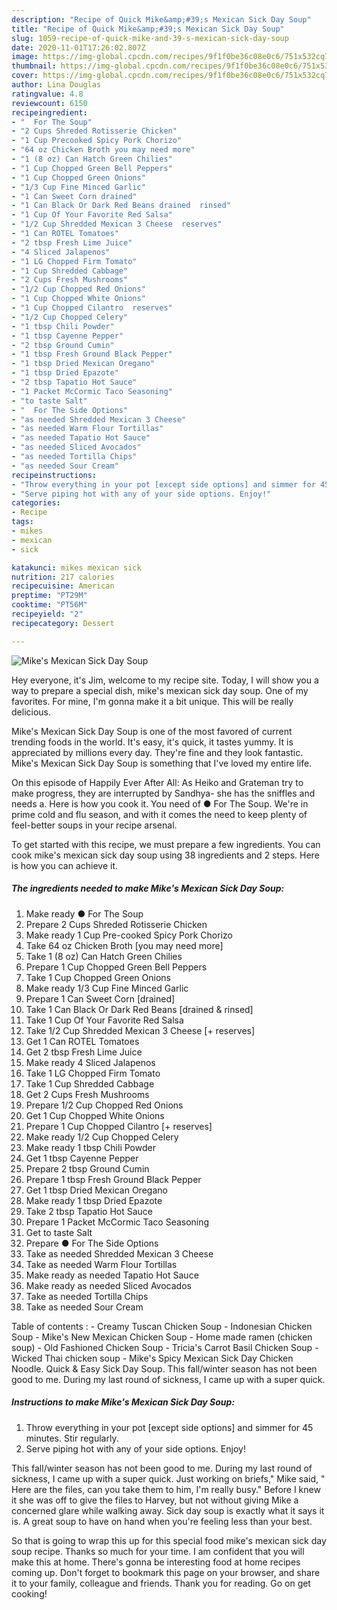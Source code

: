 ```yaml
---
description: "Recipe of Quick Mike&amp;#39;s Mexican Sick Day Soup"
title: "Recipe of Quick Mike&amp;#39;s Mexican Sick Day Soup"
slug: 1059-recipe-of-quick-mike-and-39-s-mexican-sick-day-soup
date: 2020-11-01T17:26:02.807Z
image: https://img-global.cpcdn.com/recipes/9f1f0be36c08e0c6/751x532cq70/mikes-mexican-sick-day-soup-recipe-main-photo.jpg
thumbnail: https://img-global.cpcdn.com/recipes/9f1f0be36c08e0c6/751x532cq70/mikes-mexican-sick-day-soup-recipe-main-photo.jpg
cover: https://img-global.cpcdn.com/recipes/9f1f0be36c08e0c6/751x532cq70/mikes-mexican-sick-day-soup-recipe-main-photo.jpg
author: Lina Douglas
ratingvalue: 4.8
reviewcount: 6150
recipeingredient:
- "  For The Soup"
- "2 Cups Shreded Rotisserie Chicken"
- "1 Cup Precooked Spicy Pork Chorizo"
- "64 oz Chicken Broth you may need more"
- "1 (8 oz) Can Hatch Green Chilies"
- "1 Cup Chopped Green Bell Peppers"
- "1 Cup Chopped Green Onions"
- "1/3 Cup Fine Minced Garlic"
- "1 Can Sweet Corn drained"
- "1 Can Black Or Dark Red Beans drained  rinsed"
- "1 Cup Of Your Favorite Red Salsa"
- "1/2 Cup Shredded Mexican 3 Cheese  reserves"
- "1 Can ROTEL Tomatoes"
- "2 tbsp Fresh Lime Juice"
- "4 Sliced Jalapenos"
- "1 LG Chopped Firm Tomato"
- "1 Cup Shredded Cabbage"
- "2 Cups Fresh Mushrooms"
- "1/2 Cup Chopped Red Onions"
- "1 Cup Chopped White Onions"
- "1 Cup Chopped Cilantro  reserves"
- "1/2 Cup Chopped Celery"
- "1 tbsp Chili Powder"
- "1 tbsp Cayenne Pepper"
- "2 tbsp Ground Cumin"
- "1 tbsp Fresh Ground Black Pepper"
- "1 tbsp Dried Mexican Oregano"
- "1 tbsp Dried Epazote"
- "2 tbsp Tapatio Hot Sauce"
- "1 Packet McCormic Taco Seasoning"
- "to taste Salt"
- "  For The Side Options"
- "as needed Shredded Mexican 3 Cheese"
- "as needed Warm Flour Tortillas"
- "as needed Tapatio Hot Sauce"
- "as needed Sliced Avocados"
- "as needed Tortilla Chips"
- "as needed Sour Cream"
recipeinstructions:
- "Throw everything in your pot [except side options] and simmer for 45 minutes. Stir regularly."
- "Serve piping hot with any of your side options. Enjoy!"
categories:
- Recipe
tags:
- mikes
- mexican
- sick

katakunci: mikes mexican sick 
nutrition: 217 calories
recipecuisine: American
preptime: "PT29M"
cooktime: "PT56M"
recipeyield: "2"
recipecategory: Dessert

---
```



![Mike&#39;s Mexican Sick Day Soup](https://img-global.cpcdn.com/recipes/9f1f0be36c08e0c6/751x532cq70/mikes-mexican-sick-day-soup-recipe-main-photo.jpg)

Hey everyone, it's Jim, welcome to my recipe site. Today, I will show you a way to prepare a special dish, mike&#39;s mexican sick day soup. One of my favorites. For mine, I'm gonna make it a bit unique. This will be really delicious.

Mike&#39;s Mexican Sick Day Soup is one of the most favored of current trending foods in the world. It's easy, it's quick, it tastes yummy. It is appreciated by millions every day. They're fine and they look fantastic. Mike&#39;s Mexican Sick Day Soup is something that I've loved my entire life.

On this episode of Happily Ever After All: As Heiko and Grateman try to make progress, they are interrupted by Sandhya- she has the sniffles and needs a. Here is how you cook it. You need of ● For The Soup. We&#39;re in prime cold and flu season, and with it comes the need to keep plenty of feel-better soups in your recipe arsenal.


To get started with this recipe, we must prepare a few ingredients. You can cook mike&#39;s mexican sick day soup using 38 ingredients and 2 steps. Here is how you can achieve it.

<!--inarticleads1-->

##### The ingredients needed to make Mike&#39;s Mexican Sick Day Soup:

1. Make ready  ● For The Soup
1. Prepare 2 Cups Shreded Rotisserie Chicken
1. Make ready 1 Cup Pre-cooked Spicy Pork Chorizo
1. Take 64 oz Chicken Broth [you may need more]
1. Take 1 (8 oz) Can Hatch Green Chilies
1. Prepare 1 Cup Chopped Green Bell Peppers
1. Take 1 Cup Chopped Green Onions
1. Make ready 1/3 Cup Fine Minced Garlic
1. Prepare 1 Can Sweet Corn [drained]
1. Take 1 Can Black Or Dark Red Beans [drained &amp; rinsed]
1. Take 1 Cup Of Your Favorite Red Salsa
1. Take 1/2 Cup Shredded Mexican 3 Cheese [+ reserves]
1. Get 1 Can ROTEL Tomatoes
1. Get 2 tbsp Fresh Lime Juice
1. Make ready 4 Sliced Jalapenos
1. Take 1 LG Chopped Firm Tomato
1. Take 1 Cup Shredded Cabbage
1. Get 2 Cups Fresh Mushrooms
1. Prepare 1/2 Cup Chopped Red Onions
1. Get 1 Cup Chopped White Onions
1. Prepare 1 Cup Chopped Cilantro [+ reserves]
1. Make ready 1/2 Cup Chopped Celery
1. Make ready 1 tbsp Chili Powder
1. Get 1 tbsp Cayenne Pepper
1. Prepare 2 tbsp Ground Cumin
1. Prepare 1 tbsp Fresh Ground Black Pepper
1. Get 1 tbsp Dried Mexican Oregano
1. Make ready 1 tbsp Dried Epazote
1. Take 2 tbsp Tapatio Hot Sauce
1. Prepare 1 Packet McCormic Taco Seasoning
1. Get to taste Salt
1. Prepare  ● For The Side Options
1. Take as needed Shredded Mexican 3 Cheese
1. Take as needed Warm Flour Tortillas
1. Make ready as needed Tapatio Hot Sauce
1. Make ready as needed Sliced Avocados
1. Take as needed Tortilla Chips
1. Take as needed Sour Cream


Table of contents : - Creamy Tuscan Chicken Soup - Indonesian Chicken Soup - Mike&#39;s New Mexican Chicken Soup - Home made ramen (chicken soup) - Old Fashioned Chicken Soup - Tricia&#39;s Carrot Basil Chicken Soup - Wicked Thai chicken soup - Mike&#39;s Spicy Mexican Sick Day Chicken Noodle. Quick &amp; Easy Sick Day Soup. This fall/winter season has not been good to me. During my last round of sickness, I came up with a super quick. 

<!--inarticleads2-->

##### Instructions to make Mike&#39;s Mexican Sick Day Soup:

1. Throw everything in your pot [except side options] and simmer for 45 minutes. Stir regularly.
1. Serve piping hot with any of your side options. Enjoy!


This fall/winter season has not been good to me. During my last round of sickness, I came up with a super quick. Just working on briefs,&#34; Mike said, &#34; Here are the files, can you take them to him, I&#39;m really busy.&#34; Before I knew it she was off to give the files to Harvey, but not without giving Mike a concerned glare while walking away. Sick day soup is exactly what it says it is. A great soup to have on hand when you&#39;re feeling less than your best. 

So that is going to wrap this up for this special food mike&#39;s mexican sick day soup recipe. Thanks so much for your time. I am confident that you will make this at home. There's gonna be interesting food at home recipes coming up. Don't forget to bookmark this page on your browser, and share it to your family, colleague and friends. Thank you for reading. Go on get cooking!
